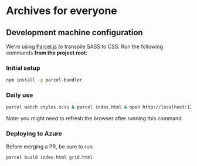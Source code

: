 # Archives for everyone 


## Development machine configuration

We're using [Parcel.js](https://parceljs.org/) to transpile SASS to CSS. Run the following commands **from the project root**:

### Initial setup
```bash
npm install -g parcel-bundler
```

### Daily use
```bash 
parcel watch styles.scss & parcel index.html & open http://localhost:1234
```
Note: you might need to refresh the browser after running this command.

### Deploying to Azure

Before merging a PR, be sure to run 

```bash
parcel build index.html grid.html
```
